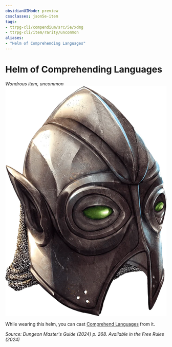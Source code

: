 ```yaml
---
obsidianUIMode: preview
cssclasses: json5e-item
tags:
- ttrpg-cli/compendium/src/5e/xdmg
- ttrpg-cli/item/rarity/uncommon
aliases: 
- "Helm of Comprehending Languages"
---
```

# Helm of Comprehending Languages
*Wondrous item, uncommon*  
![](Misc%20Files/CLI/compendium/items/img/helm-of-comprehending-languages.webp#right)


While wearing this helm, you can cast [Comprehend Languages](Misc%20Files/CLI/compendium/spells/comprehend-languages-xphb.md) from it.

*Source: Dungeon Master's Guide (2024) p. 268. Available in the Free Rules (2024)*